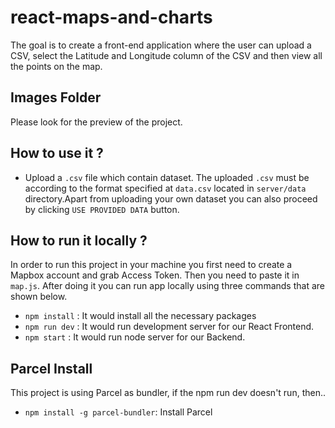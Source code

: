 # react-maps-and-charts

The goal is to create a front-end application where the user can upload a CSV, select the Latitude and Longitude column of the CSV and then view all the points on the map.

## Images Folder
Please look for the preview of the project.

## How to use it ?
* Upload a `.csv` file which contain dataset. The uploaded `.csv` must be according to the format specified at `data.csv` located in `server/data` directory.Apart from uploading your own dataset you can also proceed by clicking `USE PROVIDED DATA` button.

## How to run it locally ?
In order to run this project in your machine you first need to create a Mapbox account and grab Access Token. Then you need to paste it in `map.js`. After doing it you can run app locally using three commands that are shown below.
* `npm install` : It would install all the necessary packages
* `npm run dev` : It would run development server for our React Frontend. 
* `npm start`   : It would run node server for our Backend.

## Parcel Install
This project is using Parcel as bundler, if the npm run dev doesn't run, then..
* `npm install -g parcel-bundler`: Install Parcel
